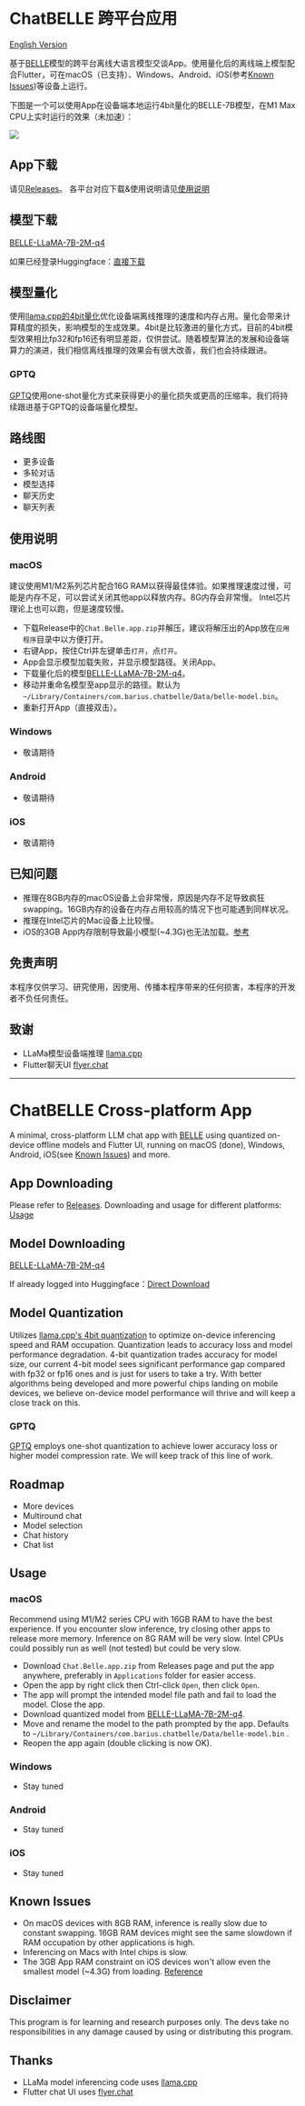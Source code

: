 # ChatBELLE 跨平台应用

[English Version](#ChatBelle-Cross-platform-Native-App)

基于[BELLE](https://github.com/LianjiaTech/BELLE)模型的跨平台离线大语言模型交谈App。使用量化后的离线端上模型配合Flutter，可在macOS（已支持）、Windows、Android、iOS(参考[Known Issues](#known-issues))等设备上运行。

下图是一个可以使用App在设备端本地运行4bit量化的BELLE-7B模型，在M1 Max CPU上实时运行的效果（未加速）：

<img src="./chatbelle-demo.gif"></img>


## App下载
请见[Releases](https://github.com/LianjiaTech/BELLE/releases/tag/v0.95)。
各平台对应下载&使用说明请见[使用说明](#使用说明)


## 模型下载
[BELLE-LLaMA-7B-2M-q4](https://huggingface.co/BelleGroup/BELLE-LLaMA-7B-2M-q4/blob/main/belle-model.bin)

如果已经登录Huggingface：[直接下载](https://huggingface.co/BelleGroup/BELLE-LLaMA-7B-2M-q4/resolve/main/belle-model.bin)


## 模型量化
使用[llama.cpp的4bit量化](https://github.com/ggerganov/llama.cpp)优化设备端离线推理的速度和内存占用。量化会带来计算精度的损失，影响模型的生成效果。4bit是比较激进的量化方式，目前的4bit模型效果相比fp32和fp16还有明显差距，仅供尝试。随着模型算法的发展和设备端算力的演进，我们相信离线推理的效果会有很大改善，我们也会持续跟进。

### GPTQ
[GPTQ](https://github.com/IST-DASLab/gptq)使用one-shot量化方式来获得更小的量化损失或更高的压缩率。我们将持续跟进基于GPTQ的设备端量化模型。


## 路线图
* 更多设备
* 多轮对话
* 模型选择
* 聊天历史
* 聊天列表


## 使用说明

### macOS
建议使用M1/M2系列芯片配合16G RAM以获得最佳体验。如果推理速度过慢，可能是内存不足，可以尝试关闭其他app以释放内存。8G内存会非常慢。
Intel芯片理论上也可以跑，但是速度较慢。

* 下载Release中的`Chat.Belle.app.zip`并解压，建议将解压出的App放在`应用程序`目录中以方便打开。
* 右键App，按住Ctrl并左键单击`打开`，点`打开`。
* App会显示模型加载失败，并显示模型路径。关闭App。
* 下载量化后的模型[BELLE-LLaMA-7B-2M-q4](https://huggingface.co/BelleGroup/BELLE-LLaMA-7B-2M-q4/blob/main/belle-model.bin)。
* 移动并重命名模型至app显示的路径。默认为`~/Library/Containers/com.barius.chatbelle/Data/belle-model.bin`。
* 重新打开App（直接双击）。

### Windows
* 敬请期待

### Android
* 敬请期待

### iOS
* 敬请期待


## 已知问题
* 推理在8GB内存的macOS设备上会非常慢，原因是内存不足导致疯狂swapping。16GB内存的设备在内存占用较高的情况下也可能遇到同样状况。
* 推理在Intel芯片的Mac设备上比较慢。
* iOS的3GB App内存限制导致最小模型(~4.3G)也无法加载。[参考](https://github.com/mikeger/llama-ios)


## 免责声明
本程序仅供学习、研究使用，因使用、传播本程序带来的任何损害，本程序的开发者不负任何责任。


## 致谢
* LLaMa模型设备端推理 [llama.cpp](https://github.com/ggerganov/llama.cpp)
* Flutter聊天UI [flyer.chat](https://github.com/flyerhq/flutter_chat_ui)


***


# ChatBELLE Cross-platform App
A minimal, cross-platform LLM chat app with [BELLE](https://github.com/LianjiaTech/BELLE) using quantized on-device offline models and Flutter UI, running on macOS (done), Windows, Android, iOS(see [Known Issues](#known-issues)) and more.


## App Downloading
Please refer to [Releases](https://github.com/LianjiaTech/BELLE/releases/tag/v0.95).
Downloading and usage for different platforms: [Usage](#Usage)


## Model Downloading
[BELLE-LLaMA-7B-2M-q4](https://huggingface.co/BelleGroup/BELLE-LLaMA-7B-2M-q4/blob/main/belle-model.bin)

If already logged into Huggingface：[Direct Download](https://huggingface.co/BelleGroup/BELLE-LLaMA-7B-2M-q4/resolve/main/belle-model.bin)


## Model Quantization
Utilizes [llama.cpp's 4bit quantization](https://github.com/ggerganov/llama.cpp) to optimize on-device inferencing speed and RAM occupation. Quantization leads to accuracy loss and model performance degradation. 4-bit quantization trades accuracy for model size, our current 4-bit model sees significant performance gap compared with fp32 or fp16 ones and is just for users to take a try. With better algorithms being developed and more powerful chips landing on mobile devices, we believe on-device model performance will thrive and will keep a close track on this.

### GPTQ
[GPTQ](https://github.com/IST-DASLab/gptq) employs one-shot quantization to achieve lower accuracy loss or higher model compression rate. We will keep track of this line of work.


## Roadmap
* More devices
* Multiround chat
* Model selection
* Chat history
* Chat list


## Usage

### macOS
Recommend using M1/M2 series CPU with 16GB RAM to have the best experience. If you encounter slow inference, try closing other apps to release more memory. Inference on 8G RAM will be very slow.
Intel CPUs could possibly run as well (not tested) but could be very slow.

* Download `Chat.Belle.app.zip` from Releases page and put the app anywhere, preferably in `Applications` folder for easier access.
* Open the app by right click then Ctrl-click `Open`, then click `Open`.
* The app will prompt the intended model file path and fail to load the model. Close the app.
* Download quantized model from [BELLE-LLaMA-7B-2M-q4](https://huggingface.co/BelleGroup/BELLE-LLaMA-7B-2M-q4/blob/main/belle-model.bin).
* Move and rename the model to the path prompted by the app. Defaults to `~/Library/Containers/com.barius.chatbelle/Data/belle-model.bin` .
* Reopen the app again (double clicking is now OK).

### Windows
* Stay tuned

### Android
* Stay tuned

### iOS
* Stay tuned


## Known Issues
* On macOS devices with 8GB RAM, inference is really slow due to constant swapping. 16GB RAM devices might see the same slowdown if RAM occupation by other applications is high.
* Inferencing on Macs with Intel chips is slow.
* The 3GB App RAM constraint on iOS devices won't allow even the smallest model (~4.3G) from loading. [Reference](https://github.com/mikeger/llama-ios)


## Disclaimer
This program is for learning and research purposes only. The devs take no responsibilities in any damage caused by using or distributing this program.


## Thanks
* LLaMa model inferencing code uses [llama.cpp](https://github.com/ggerganov/llama.cpp)
* Flutter chat UI uses [flyer.chat](https://github.com/flyerhq/flutter_chat_ui)
